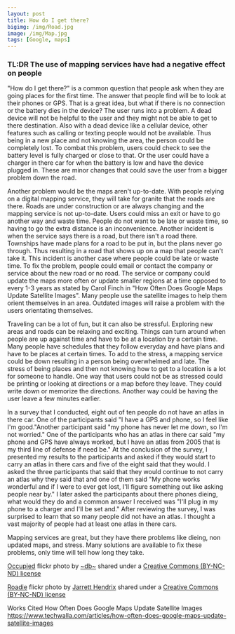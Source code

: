 ```yaml
---
layout: post
title: How do I get there?
bigimg: /img/Road.jpg
image: /img/Map.jpg
tags: [Google, maps]
---
```


### TL:DR The use of mapping services have had a negative effect on people

"How do I get there?" is a common question that people ask when they are going places for the first time. The answer that people find will be to look at their phones or GPS. That is a great idea, but what if there is no connection or the battery dies in the device? The user runs into a problem. A dead device will not be helpful to the user and they might not be able to get to there destination. Also with a dead device like a cellular device, other features such as calling or texting people would not be available. Thus being in a new place and not knowing the area, the person could be completely lost. To combat this problem, users could check to see the battery level is fully charged or close to that. Or the user could have a charger in there car for when the battery is low and have the device plugged in. These are minor changes that could save the user from a bigger problem down the road.

Another problem would be the maps aren't up-to-date. With people relying on a digital mapping service, they will take for granite that the roads are there. Roads are under construction or are always changing and the mapping service is not up-to-date. Users could miss an exit or have to go another way and waste time. People do not want to be late or waste time, so having to go the extra distance is an inconvenience. Another incident is when the service says there is a road, but there isn't a road there. Townships have made plans for a road to be put in, but the plans never go through. Thus resulting in a road that shows up on a map that people can't take it. This incident is another case where people could be late or waste time. To fix the problem, people could email or contact the company or service about the new road or no road. The service or company could update the maps more often or update smaller regions at a time opposed to every 1-3 years as stated by Carol Finch in "How Often Does Google Maps Update Satellite Images". Many people use the satellite images to help them orient themselves in an area. Outdated images will raise a problem with the users orientating themselves.

Traveling can be a lot of fun, but it can also be stressful. Exploring new areas and roads can be relaxing and exciting. Things can turn around when people are up against time and have to be at a location by a certain time. Many people have schedules that they follow everyday and have plans and have to be places at certain times. To add to the stress, a mapping service could be down resulting in a person being overwhelmed and late. The stress of being places and then not knowing how to get to a location is a lot for someone to handle. One way that users could not be as stressed could be printing or looking at directions or a map before they leave. They could write down or memorize the directions. Another way could be having the user leave a few minutes earlier.

In a survey that I conducted, eight out of ten people do not have an atlas in there car. One of the participants said "I have a GPS and phone, so I feel like I'm good."Another participant said "my phone has never let me down, so I'm not worried." One of the participants who has an atlas in there car said "my phone and GPS have always worked, but I have an atlas from 2005 that is my third line of defense if need be." At the conclusion of the survey, I presented my results to the participants and asked if they would start to carry an atlas in there cars and five of the eight said that they would. I asked the three participants that said that they would continue to not carry an atlas why they said that and one of them said "My phone works wonderful and if I were to ever get lost, I'll figure something out like asking people near by." I later asked the participants about there phones dieing, what would they do and a common answer I received was "I'll plug in my phone to a charger and I'll be set and." After reviewing the survey, I was surprised to learn that so many people did not have an atlas. I thought a vast majority of people had at least one atlas in there cars.

Mapping services are great, but they have there problems like dieing, non updated maps, and stress. Many solutions are available to fix these problems, only time will tell how long they take.

<a title="Occupied" href="https://flickr.com/photos/dopey/6265136263">Occupied</a> flickr photo by <a href="https://flickr.com/people/dopey">~db~</a> shared under a <a href="https://creativecommons.org/licenses/by-nc-nd/2.0/">Creative Commons (BY-NC-ND) license</a> </small>

<a title="Roadie" href="https://flickr.com/photos/jarretthendrix/18862172489">Roadie</a> flickr photo by <a href="https://flickr.com/people/jarretthendrix">Jarrett Hendrix</a> shared under a <a href="https://creativecommons.org/licenses/by-nc-nd/2.0/">Creative Commons (BY-NC-ND) license</a> </small>

Works Cited
How Often Does Google Maps Update Satellite Images
https://www.techwalla.com/articles/how-often-does-google-maps-update-satellite-images

